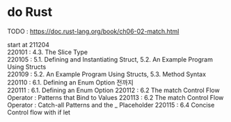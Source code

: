 # do Rust

TODO : https://doc.rust-lang.org/book/ch06-02-match.html  

start at 211204    
220101 : 4.3. The Slice Type    
220105 : 5.1. Defining and Instantiating Struct, 5.2. An Example Program Using Structs    
220109 : 5.2. An Example Program Using Structs, 5.3. Method Syntax    
220110 : 6.1. Defining an Enum Option 전까지   
220111 : 6.1. Defining an Enum Option
220112 : 6.2 The match Control Flow Operator : Patterns that Bind to Values
220113 : 6.2 The match Control Flow Operator : Catch-all Patterns and the _ Placeholder
220115 : 6.4 Concise Control flow with if let
